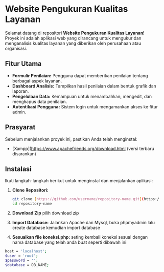 # Website Pengukuran Kualitas Layanan

Selamat datang di repositori **Website Pengukuran Kualitas Layanan**! Proyek ini adalah aplikasi web yang dirancang untuk mengukur dan menganalisis kualitas layanan yang diberikan oleh perusahaan atau organisasi.

## Fitur Utama

- **Formulir Penilaian:** Pengguna dapat memberikan penilaian tentang berbagai aspek layanan.
- **Dashboard Analisis:** Tampilkan hasil penilaian dalam bentuk grafik dan laporan.
- **Pengelolaan Data:** Kemampuan untuk menambahkan, mengedit, dan menghapus data penilaian.
- **Autentikasi Pengguna:** Sistem login untuk mengamankan akses ke fitur admin.

## Prasyarat

Sebelum menjalankan proyek ini, pastikan Anda telah menginstal:

- [Xampp](https://www.apachefriends.org/download.html (versi terbaru disarankan)

## Instalasi

Ikuti langkah-langkah berikut untuk menginstal dan menjalankan aplikasi:

1. **Clone Repositori:**

   ```bash
   git clone [https://github.com/username/repository-name.git](https://github.com/fajar2302/servqualApp.git)
   cd repository-name
2. **Download Zip**
   pilih download zip

3. **Import Database:**
   Jalankan Apache dan Mysql, buka phpmyadmin lalu create database kemudian import database
4. **Sesuaikan file koneksi.php:**
  seting kembali koneksi sesuai dengan nama database yang telah anda buat seperti dibawah ini
 
  ```bash
  host = 'localhost';
  $user = 'root';
  $password = '';
  $database = DB_NAME;
